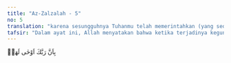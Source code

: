 ```yaml
---
title: "Az-Zalzalah - 5"
no: 5
translation: "karena sesungguhnya Tuhanmu telah memerintahkan (yang sedemikian itu) padanya."
tafsir: "Dalam ayat ini, Allah menyatakan bahwa ketika terjadinya keguncangan yang dahsyat itu, saat bumi bergetar dan mengalami kehancuran serta kerusakan, seakan-akan ia menjelaskan kepada manusia bahwa kejadian yang belum pernah terjadi ini tidak menurut ketentuan yang berlaku bagi alam semesta dalam keadaan biasa.\n\nAllah menjelaskan bahwa sebab terjadinya keguncangan tersebut adalah atas perintah-Nya semata. Ketika bumi diperintahkan hancur, maka bumi akan hancur luluh.\n\nPada dasarnya ayat 1-5 di atas berkenaan dengan hari kiamat. Namun dari sekala lebih kecil ayat-ayat tersebut dapat ditafsirkan dengan proses geologi terjadinya gempa, yang sudah barang tentu besarannya jauh lebih kecil dibanding kejadian kiamat kelak.\n\nSeperti telah dijelaskan sebelumnya menurut kajian ilmiah bahwa lempengan-lempengan kulit bumi bergerak dan saling berinteraksi satu sama lain. Pada tempat-tempat saling bertemu, pertemuan lempengan ini menimbulkan gempa bumi. Sebagai contoh adalah Indonesia yang merupakan tempat pertemuan tiga lempeng: Eurasia, Pasifik, dan Indo-Australia. Bila dua lempeng bertemu, maka terjadi tekanan (beban) yang terus menerus, dan bila lempengan tidak tahan lagi menahan tekanan (beban) tersebut, maka lepaslah beban yang telah terkumpul ratusan tahun itu, dan dikeluarkan dalam bentuk gempa bumi.\n\nPada hari itu bumi 'menceritakan beritanya. Beban berat yang dikeluarkan dalam bentuk gempa bumi, merupakan satu proses geologi yang berjalan bertahun-tahun. Begitu seterusnya, setiap selesai beban dilepaskan, kembali proses pengumpulan beban terjadi. Proses geologi atau berita geologi ini dapat direkam baik secara alami maupun dengan menggunakan peralatan geofisika ataupun geodesi (lihat juga an-Naml/27: 88, ath-thur/52: 6). Telaah tentang gempa bumi dapat dilihat pula pada Surah an-Naba'/78: 17-20."
---
```


بِاَنَّ رَبَّكَ اَوْحٰى لَهَاۗ
